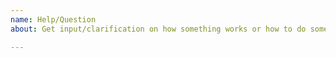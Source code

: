 ```yaml
---
name: Help/Question
about: Get input/clarification on how something works or how to do something

---
```


